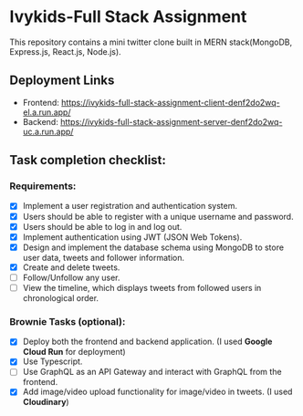 # Ivykids-Full Stack Assignment

This repository contains a mini twitter clone built in MERN stack(MongoDB, Express.js, React.js, Node.js).

## Deployment Links
- Frontend: https://ivykids-full-stack-assignment-client-denf2do2wq-el.a.run.app/
- Backend: https://ivykids-full-stack-assignment-server-denf2do2wq-uc.a.run.app/

## Task completion checklist:
### Requirements:
- [x] Implement a user registration and authentication system.
- [x] Users should be able to register with a unique username and password.
- [x] Users should be able to log in and log out.
- [x] Implement authentication using JWT (JSON Web Tokens).
- [x] Design and implement the database schema using MongoDB to store user data, tweets and follower information.
- [x] Create and delete tweets.
- [ ] Follow/Unfollow any user.
- [ ] View the timeline, which displays tweets from followed users in chronological order.

### Brownie Tasks (optional):
- [x] Deploy both the frontend and backend application. (I used **Google Cloud Run** for deployment)
- [x] Use Typescript.
- [ ] Use GraphQL as an API Gateway and interact with GraphQL from the frontend.
- [x] Add image/video upload functionality for image/video in tweets. (I used **Cloudinary**)
